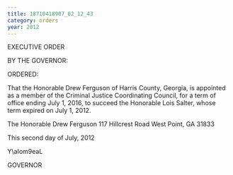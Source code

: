 ```yaml
---
title: 18710418907_02_12_43
category: orders
year: 2012
---
```

 

EXECUTIVE ORDER

BY THE GOVERNOR:

ORDERED:

That the Honorable Drew Ferguson of Harris County, Georgia, is
appointed as a member of the Criminal Justice Coordinating
Council, for a term of office ending July 1, 2016, to succeed the
Honorable Lois Salter, whose term expired on July 1, 2012.

The Honorable Drew Ferguson
117 Hillcrest Road
West Point, GA 31833

This second day of July, 2012

Y\aIom9eaL

GOVERNOR

